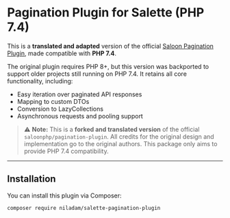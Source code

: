# Pagination Plugin for Salette  (PHP 7.4)

This is a **translated and adapted** version of the official [Saloon Pagination Plugin](https://github.com/saloonphp/pagination-plugin), made compatible with **PHP 7.4**.

The original plugin requires PHP 8+, but this version was backported to support older projects still running on PHP 7.4. It retains all core functionality, including:

- Easy iteration over paginated API responses
- Mapping to custom DTOs
- Conversion to LazyCollections
- Asynchronous requests and pooling support

> ⚠️ **Note:** This is a **forked and translated version** of the official `saloonphp/pagination-plugin`. All credits for the original design and implementation go to the original authors. This package only aims to provide PHP 7.4 compatibility.

---

## Installation

You can install this plugin via Composer:

```bash
composer require niladam/salette-pagination-plugin
